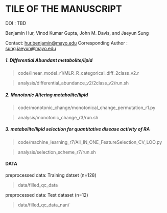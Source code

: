 TILE OF THE MANUSCRIPT
=========================

DOI : TBD

Benjamin Hur, Vinod Kumar Gupta, John M. Davis, and Jaeyun Sung

Contact: hur.benjamin@mayo.edu
Corresponding Author : sung.jaeyun@mayo.edu


##### 1. Differential Abundant metabolite/lipid

>code/linear_model_r1/MLR_R_categorical_diff_2class_v2.r

>analysis/differential_abundance_v2/2class_v2/run.sh

##### 2. Monotonic Altering metabolite/lipid

>code/monotonic_change/monotonical_change_permutation_r1.py

>analysis/monotonic_change_r3/run.sh

##### 3. metabolite/lipid selection for quantitative disease activity of RA

>code/machine_learning_r7/All_IN_ONE_FeatureSelection_CV_LOO.py

>analysis/selection_scheme_r7/run.sh

#### DATA

preprocessed data: Training datset (n=128)
>data/filled_qc_data

preprocessed data: Test dataset (n=12)
>data/filled_qc_data_nan/


